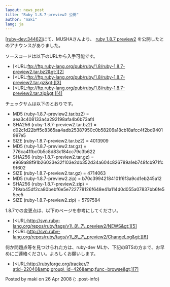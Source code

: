 ```yaml
---
layout: news_post
title: "Ruby 1.8.7-preview2 公開"
author: "maki"
lang: ja
---
```


[\[ruby-dev:34462\]][1]にて、MUSHAさんより、 [ruby 1.8.7 preview2][2]
を公開したとのアナウンスがありました。

ソースコードは以下のURLから入手可能です。

* [&lt;URL:ftp://ftp.ruby-lang.org/pub/ruby/1.8/ruby-1.8.7-preview2.tar.bz2&gt;][2]
* [&lt;URL:ftp://ftp.ruby-lang.org/pub/ruby/1.8/ruby-1.8.7-preview2.tar.gz&gt;][3]
* [&lt;URL:ftp://ftp.ruby-lang.org/pub/ruby/1.8/ruby-1.8.7-preview2.tar.zip&gt;][4]

チェックサムは以下のとおりです。

* MD5 (ruby-1.8.7-preview2.tar.bz2) = aea3c408133a4a292198afa4b6b73af4
* SHA256 (ruby-1.8.7-preview2.tar.bz2) =
  d02c1d22bff5c8365aa4adb25387950c0b58206a18cb18afcc4f2bd9401997e5
* SIZE (ruby-1.8.7-preview2.tar.bz2) = 4013909
* MD5 (ruby-1.8.7-preview2.tar.gz) = 776ca41fbc0b5c8d83c184cc79c3b622
* SHA256 (ruby-1.8.7-preview2.tar.gz) =
  e969a88f91b26033e32f103e2db352d34a604c826789a1eb748fcb971fc9f602
* SIZE (ruby-1.8.7-preview2.tar.gz) = 4714063
* MD5 (ruby-1.8.7-preview2.zip) = b70c39942184101f6f3a9cd1eb245a12
* SHA256 (ruby-1.8.7-preview2.zip) =
  719ab45df2ca80bebf6e5e722778126f648e41a114d0d055a07837bb6fe55ee5
* SIZE (ruby-1.8.7-preview2.zip) = 5797584

1\.8.7での変更点は、以下のページを参考にしてください。

* [&lt;URL:http://svn.ruby-lang.org/repos/ruby/tags/v1\_8\_7\_preview2/NEWS&gt;][5]
* [&lt;URL:http://svn.ruby-lang.org/repos/ruby/tags/v1\_8\_7\_preview2/ChangeLog&gt;][6]

何か問題点等を見つけられた方は、ruby-dev MLか、下記のBTSの方まで、お早めにご連絡ください。よろしくお願いします。

* [&lt;URL:http://rubyforge.org/tracker/?atid=22040&amp;group\_id=426&amp;func=browse&gt;][7]

Posted by maki on 26 Apr 2008
{: .post-info}



[1]: http://blade.nagaokaut.ac.jp/cgi-bin/scat.rb/ruby/ruby-dev/34462 
[2]: ftp://ftp.ruby-lang.org/pub/ruby/1.8/ruby-1.8.7-preview2.tar.bz2 
[3]: ftp://ftp.ruby-lang.org/pub/ruby/1.8/ruby-1.8.7-preview2.tar.gz 
[4]: ftp://ftp.ruby-lang.org/pub/ruby/1.8/ruby-1.8.7-preview2.tar.zip 
[5]: http://svn.ruby-lang.org/repos/ruby/tags/v1_8_7_preview2/NEWS 
[6]: http://svn.ruby-lang.org/repos/ruby/tags/v1_8_7_preview2/ChangeLog 
[7]: http://rubyforge.org/tracker/?atid=22040&amp;group_id=426&amp;func=browse 
